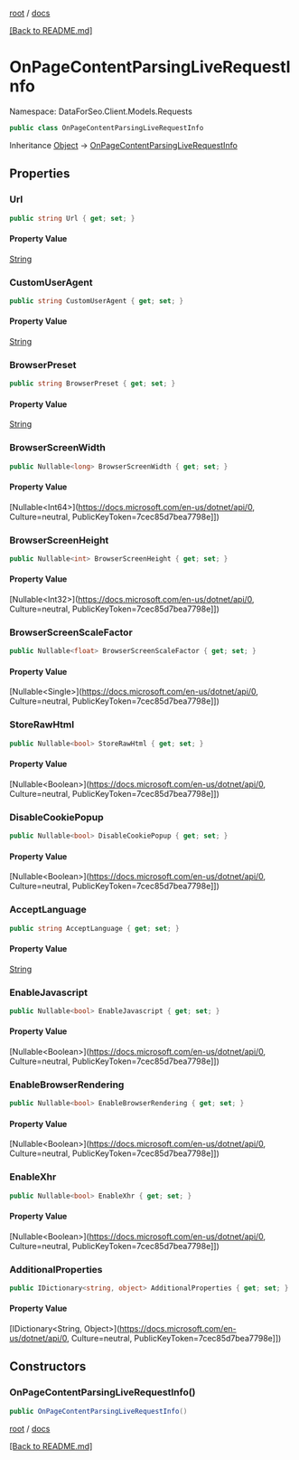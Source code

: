 [root](./../ "root") / [docs](./ "docs")

[[Back to README.md]](./../README.md "[Back to README.md]")

# OnPageContentParsingLiveRequestInfo

Namespace: DataForSeo.Client.Models.Requests

```csharp
public class OnPageContentParsingLiveRequestInfo
```

Inheritance [Object](https://docs.microsoft.com/en-us/dotnet/api/Object) → [OnPageContentParsingLiveRequestInfo](./OnPageContentParsingLiveRequestInfo.md)

## Properties

### **Url**

```csharp
public string Url { get; set; }
```

#### Property Value

[String](https://docs.microsoft.com/en-us/dotnet/api/String)<br>

### **CustomUserAgent**

```csharp
public string CustomUserAgent { get; set; }
```

#### Property Value

[String](https://docs.microsoft.com/en-us/dotnet/api/String)<br>

### **BrowserPreset**

```csharp
public string BrowserPreset { get; set; }
```

#### Property Value

[String](https://docs.microsoft.com/en-us/dotnet/api/String)<br>

### **BrowserScreenWidth**

```csharp
public Nullable<long> BrowserScreenWidth { get; set; }
```

#### Property Value

[Nullable&lt;Int64&gt;](https://docs.microsoft.com/en-us/dotnet/api/0, Culture=neutral, PublicKeyToken=7cec85d7bea7798e]])<br>

### **BrowserScreenHeight**

```csharp
public Nullable<int> BrowserScreenHeight { get; set; }
```

#### Property Value

[Nullable&lt;Int32&gt;](https://docs.microsoft.com/en-us/dotnet/api/0, Culture=neutral, PublicKeyToken=7cec85d7bea7798e]])<br>

### **BrowserScreenScaleFactor**

```csharp
public Nullable<float> BrowserScreenScaleFactor { get; set; }
```

#### Property Value

[Nullable&lt;Single&gt;](https://docs.microsoft.com/en-us/dotnet/api/0, Culture=neutral, PublicKeyToken=7cec85d7bea7798e]])<br>

### **StoreRawHtml**

```csharp
public Nullable<bool> StoreRawHtml { get; set; }
```

#### Property Value

[Nullable&lt;Boolean&gt;](https://docs.microsoft.com/en-us/dotnet/api/0, Culture=neutral, PublicKeyToken=7cec85d7bea7798e]])<br>

### **DisableCookiePopup**

```csharp
public Nullable<bool> DisableCookiePopup { get; set; }
```

#### Property Value

[Nullable&lt;Boolean&gt;](https://docs.microsoft.com/en-us/dotnet/api/0, Culture=neutral, PublicKeyToken=7cec85d7bea7798e]])<br>

### **AcceptLanguage**

```csharp
public string AcceptLanguage { get; set; }
```

#### Property Value

[String](https://docs.microsoft.com/en-us/dotnet/api/String)<br>

### **EnableJavascript**

```csharp
public Nullable<bool> EnableJavascript { get; set; }
```

#### Property Value

[Nullable&lt;Boolean&gt;](https://docs.microsoft.com/en-us/dotnet/api/0, Culture=neutral, PublicKeyToken=7cec85d7bea7798e]])<br>

### **EnableBrowserRendering**

```csharp
public Nullable<bool> EnableBrowserRendering { get; set; }
```

#### Property Value

[Nullable&lt;Boolean&gt;](https://docs.microsoft.com/en-us/dotnet/api/0, Culture=neutral, PublicKeyToken=7cec85d7bea7798e]])<br>

### **EnableXhr**

```csharp
public Nullable<bool> EnableXhr { get; set; }
```

#### Property Value

[Nullable&lt;Boolean&gt;](https://docs.microsoft.com/en-us/dotnet/api/0, Culture=neutral, PublicKeyToken=7cec85d7bea7798e]])<br>

### **AdditionalProperties**

```csharp
public IDictionary<string, object> AdditionalProperties { get; set; }
```

#### Property Value

[IDictionary&lt;String, Object&gt;](https://docs.microsoft.com/en-us/dotnet/api/0, Culture=neutral, PublicKeyToken=7cec85d7bea7798e]])<br>

## Constructors

### **OnPageContentParsingLiveRequestInfo()**

```csharp
public OnPageContentParsingLiveRequestInfo()
```

[root](./../ "root") / [docs](./ "docs")

[[Back to README.md]](./../README.md "[Back to README.md]")